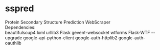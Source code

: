 # sspred
Protein Secondary Structure Prediction WebScraper
<br />
Dependencies:
<br />
beautifulsoup4 lxml urllib3 Flask gevent-websocket wtforms Flask-WTF --upgrade google-api-python-client google-auth-httplib2 google-auth-oauthlib
